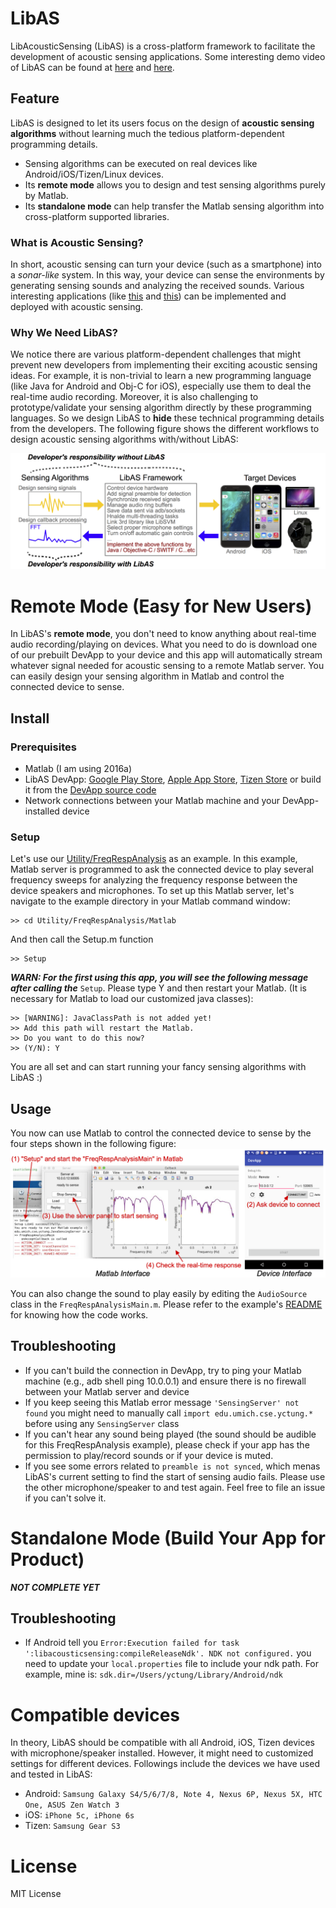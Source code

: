 # LibAS
LibAcousticSensing (LibAS) is a cross-platform framework to facilitate the development of acoustic sensing applications. Some interesting demo video of LibAS can be found at [here](https://youtu.be/cnep7fFyJhc) and [here](https://youtu.be/At8imJVRDq4).

## Feature
LibAS is designed to let its users focus on the design of **acoustic sensing algorithms** without learning much the tedious platform-dependent programming details.

- Sensing algorithms can be executed on real devices like Android/iOS/Tizen/Linux devices.
- Its **remote mode** allows you to design and test sensing algorithms purely by Matlab.
- Its **standalone mode** can help transfer the Matlab sensing algorithm into cross-platform supported libraries.

### What is Acoustic Sensing?
In short, acoustic sensing can turn your device (such as a smartphone) into a *sonar-like* system. In this way, your device can sense the environments by generating sensing sounds and analyzing the received sounds.
Various interesting applications (like [this](https://youtu.be/Wn3sRmQteY8) and [this](https://youtu.be/CQ-AirK7wLY)) can be implemented and deployed with acoustic sensing.

### Why We Need LibAS?
We notice there are various platform-dependent challenges that might prevent new developers from implementing their exciting acoustic sensing ideas. For example, it is non-trivial to learn a new programming language (like Java for Android and Obj-C for iOS), especially use them to deal the real-time audio recording. Moreover, it is also challenging to prototype/validate your sensing algorithm directly by these programming languages. So we design LibAS to **hide** these technical programming details from the developers. The following figure shows the different workflows to design acoustic sensing algorithms with/without LibAS:

![LibAS Idea](Resource/figures/intro_idea.png?raw=true "LibAS idea")


# Remote Mode (Easy for New Users)
In LibAS's **remote mode**, you don't need to know anything about real-time audio recording/playing on devices. What you need to do is download one of our prebuilt DevApp to your device and this app will automatically stream whatever signal needed for acoustic sensing to a remote Matlab server. You can easily design your sensing algorithm in Matlab and control the connected device to sense.

## Install

### Prerequisites
- Matlab (I am using 2016a)
- LibAS DevApp: [Google Play Store](https://play.google.com/store/apps/details?id=umich.cse.yctung.devapp), [Apple App Store](https://TODO-not-yet), [Tizen Store](https://TODO-not-yet) or build it from the [DevApp source code](DevApp)
- Network connections between your Matlab machine and your DevApp-installed device

### Setup
Let's use our [Utility/FreqRespAnalysis](Utility/FreqRespAnalysis) as an example. In this example, Matlab server is programmed to ask the connected device to play several frequency sweeps for analyzing the frequency response between the device speakers and microphones. To set up this Matlab server, let's navigate to the example directory in your Matlab command window:

```
>> cd Utility/FreqRespAnalysis/Matlab
```

And then call the Setup.m function

```
>> Setup
```

***WARN: For the first using this app, you will see the following message after calling the*** ```Setup```. Please type Y and then restart your Matlab. (It is necessary for Matlab to load our customized java classes):

```
>> [WARNING]: JavaClassPath is not added yet!
>> Add this path will restart the Matlab.
>> Do you want to do this now?
>> (Y/N): Y
```

You are all set and can start running your fancy sensing algorithms with LibAS :)

## Usage

You now can use Matlab to control the connected device to sense by the four steps shown in the following figure:
![Demo Freq Resp](Resource/figures/demo_freq_resp.png?raw=true "Demo Freq Resp")

You can also change the sound to play easily by editing the ```AudioSource``` class in the  ```FreqRespAnalysisMain.m```. Please refer to the example's [README](Utility/FreqRespAnalysis) for knowing how the code works.


## Troubleshooting
- If you can't build the connection in DevApp, try to ping your Matlab machine (e.g., adb shell ping 10.0.0.1) and ensure there is no firewall between your Matlab server and device
- If you keep seeing this Matlab error message ```'SensingServer' not found``` you might need to manually call ```import edu.umich.cse.yctung.*``` before using any ```SensingServer``` class
- If you can't hear any sound being played (the sound should be audible for this FreqRespAnalysis example), please check if your app has the permission to play/record sounds or if your device is muted.
- If you see some errors related to ```preamble is not synced```, which menas LibAS's current setting to find the start of sensing audio fails. Please use the other microphone/speaker to and test again. Feel free to file an issue if you can't solve it.


# Standalone Mode (Build Your App for Product)
***NOT COMPLETE YET***
## Troubleshooting
- If Android tell you ```Error:Execution failed for task ':libacousticsensing:compileReleaseNdk'. NDK not configured.``` you need to update your ```local.properties``` file to include your ndk path. For example, mine is: ```sdk.dir=/Users/yctung/Library/Android/ndk```



# Compatible devices
In theory, LibAS should be compatible with all Android, iOS, Tizen devices with microphone/speaker installed.
However, it might need to customized settings for different devices.
Followings include the devices we have used and tested in LibAS:

- Android: ```Samsung Galaxy S4/5/6/7/8, Note 4, Nexus 6P, Nexus 5X, HTC One, ASUS Zen Watch 3```
- iOS: ```iPhone 5c, iPhone 6s```
- Tizen: ```Samsung Gear S3```


# License
MIT License
